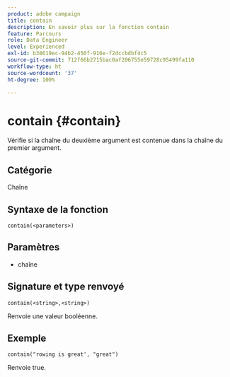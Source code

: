 ```yaml
---
product: adobe campaign
title: contain
description: En savoir plus sur la fonction contain
feature: Parcours
role: Data Engineer
level: Experienced
exl-id: b38619ec-94b2-450f-916e-f2dccbdbf4c5
source-git-commit: 712f66b2715bac0af206755e59728c95499fa110
workflow-type: ht
source-wordcount: '37'
ht-degree: 100%

---
```


# contain {#contain}

Vérifie si la chaîne du deuxième argument est contenue dans la chaîne du premier argument.

## Catégorie

Chaîne

## Syntaxe de la fonction

`contain(<parameters>)`

## Paramètres

* chaîne

## Signature et type renvoyé

`contain(<string>,<string>)`

Renvoie une valeur booléenne.

## Exemple

`contain("rowing is great', "great")`

Renvoie true.

